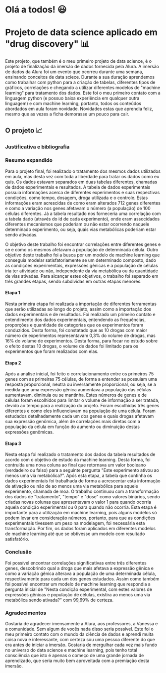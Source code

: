 # Olá a todos! 😃

# Projeto de data science aplicado em "drug discovery" 📊


Este projeto, que também é o meu primeiro projeto de data science, é o projeto de finalização da imersão de dados fornecida pela Alura. 
A imersão de dados da Alura foi um evento que ocorreu durante uma semana, ensinando conceitos de data sciece. Durante a sua duração aprendemos como trabalhar com python para a criação de tabelas, diferentes tipos de gráficos, correlações e chegando a utilizar diferentes modelos de "machine learning" para tratamento dos dados. Este foi o meu primeiro contato com a linguagem python (e possuo baixa experiência em qualquer outra linguagem) e com machine learning, portanto, todos os conteúdos abordados em aula foram novidade. Novidades estas que aprendia feliz, mesmo que as vezes a ficha demorasse um pouco para cair.

## O projeto 📈
### Justificativa e bibliografia
### Resumo expandido
Para o projeto final, foi realizado o tratamento dos mesmos dados utilizados em aula, mas desta vez com toda a liberdade para tratar os dados como eu quis. Os dados estavam separados em duas tabelas diferentes, chamadas de dados experimentais e resultados. A tabela de dados experimentais possuia informações acerca de diferentes experimentos e suas respectivas condições, como tempo, dosagem, droga utilizada e o controle. Estas informações eram acrescidas de como eram alterados 712 genes diferentes e como a variação nos genes afetavam o número (a população) de 100 células diferentes. Já a tabela resultado nos forneceria uma correlação com a tabela dado (através do id de cada experimento), onde eram associdados diferentes mecanismos que poderiam ou não estar ocorrendo naquele determinado experimento, ou seja, quais vias metabólicas poderiam estar sendo ativadas. 

O objetivo deste trabalho foi encontrar correlações entre diferentes genes e se e como os mesmos afetavam a população de determinada célula. Outro objetivo deste trabalho foi a busca por um modelo de machine learning que conseguia modelar satisfatoriamente se um determinado composto, dado as condições experimentais, expressões gênicas e a população de células iria ter atividade ou não, independente da via metabólica ou da quantidade de vias ativadas. Para alcançar estes objetivos, o trabalho foi separado em três grandes etapas, sendo subdividas em outras etapas menores.
#### Etapa 1
Nesta primeira etapa foi realizada a importação de diferentes ferramentas que serão utilizadas ao longo do projeto, assim como a importação dos dados experimentais e de resultados. Foi realizado um primeiro contato e entendimento dos dados experimentais, entendendo as frequências, proporções e quantidade de categorias que os experimentos foram conduzidos. Desta forma, foi constatado que as 10 drogas com maior número de experimentos representavam 0,3% do volume de drogas, mas 16% do volume de experimentos. Desta forma, para focar no estudo sobre o efeito destas 10 drogas, o volume de dados foi limitado para os experimentos que foram realizados com elas.
#### Etapa 2
Após a análise inicial, foi feito o correlacionamento entre os primeiros 75 genes com as primeiras 75 células, de forma a entender se possuiam uma resposta proporcional, neutra ou inversamente proporcional, ou seja, se a medida que uma expressão gênica aumentava a população das células aumentavam, diminuia ou se mantinha. Estes números de genes e de células foram escolhidos para limitar o volume de informação a ser tratada, devido ao tempo para a realização do projeto. Foram escolhidas três genes diferentes e como eles influenciavam na população de uma célula. Foram estudados detalhadamente cada um dos genes e quais drogas afetavam sua expressão genômica, além de correlações mais diretas com a população da célula em função do aumento ou diminuição destas expressões genômicas.
#### Etapa 3
Nesta etapa foi realizado o tratamento dos dados da tabela resultados de acordo com o objetivo de estudo da machine learning. Desta forma, foi contruída uma nova coluna ao final que retornava um valor booleano (verdadeiro ou falso) para a seguinte pergunta "Este experimento ativou ao menos uma via metabólica?". Após esta etapa, a tabela que continha os dados experimentais foi trabalhada de forma a acrescentar esta informação de ativação ou não de ao menos uma via metabólica para aquele experimento, chamada de moa. O trabalho continuou com a transformação dos dados de "tratamento", "tempo" e "dose" como valores binários, sendo criadas novas colunas que apresentavam o valor 1 para quando ocorria aquela condição experimental ou 0 para quando não ocorria. Esta etapa é importante para a utilização em machine learning, pois alguns modelos só podem levar em consideração números, portanto, para que as condições experimentais tivessem um peso na modelagem, foi necessária esta transformação. Por fim, os dados foram aplicados em diferentes modelos de machine learning até que se obtivesse um modelo com resultado satisfatório. 
### Conclusão
Foi possível encontrar correlações significativas entre três diferentes genes, descobrindo qual a droga que mais afetava a expressão gênica e como a variação gênica alterava a população de uma determinada célula, respectivamente para cada um dos genes estudados. Assim como também foi possível encontrar um modelo de machine learning que respondia a pergunta inicial de "Nesta condição experimental, com estes valores de expressões gênicas e população de células, existira ao menos uma via metabólica sendo ativada?" com 99,69% de certeza. 
### Agradecimentos
Gostaria de agradecer imensamente a Alura, aos professores, a Vanessa e a comunidade. Sem algum de vocês nada disso seria possível. Este foi o meu primeiro contato com o mundo da ciência de dados e aprendi muita coisa nova e interessante, com certeza sou uma pessoa diferente do que era antes de iniciar a imersão. Gostaria de mergulhar cada vez mais fundo no universo do data science e machine learning, pois tenho total consciência que isto é apenas o começo de uma grande jornada de aprendizado, que seria muito bem aproveitada com a premiação desta imersão.
